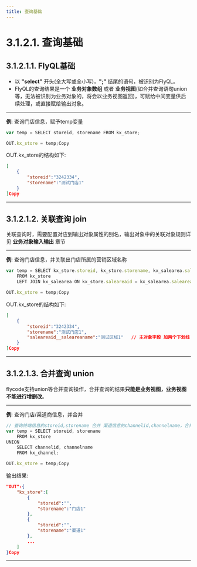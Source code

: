 ```yaml
---
title: 查询基础
---
```

# 3.1.2.1. 查询基础

## 3.1.2.1.1. FlyQL基础

+   以 **"select"** 开头(全大写或全小写)，**";"** 结尾的语句，被识别为FlyQL。
+   FlyQL的查询结果是一个 **业务对象数组** 或者 **业务视图**(如合并查询语句union等，无法被识别为业务对象的，将会以业务视图返回)，可赋给中间变量供后续处理，或直接赋给输出对象。

* * *

**例**: 查询门店信息，赋予temp变量

```js
var temp = SELECT storeid, storename FROM kx_store;

OUT.kx_store = temp;Copy
```

OUT.kx\_store的结构如下:

```json
[
    {
        "storeid":"3242334",
        "storename":"测试门店1"
    }
]Copy
```

* * *

## 3.1.2.1.2. 关联查询 join

关联查询时，需要配置对应到输出对象属性的别名，输出对象中的关联对象规则详见 **业务对象输入输出** 章节

* * *

**例**: 查询门店信息，并关联出门店所属的营销区域名称

```js
var temp = SELECT kx_store.storeid, kx_store.storename, kx_salearea.saleareaname as saleareaid__saleareaname
    FROM kx_store
    LEFT JOIN kx_salearea ON kx_store.saleareaid = kx_salearea.saleareaid;

OUT.kx_store = temp;Copy
```

OUT.kx\_store的结构如下:

```json
[
    {
        "storeid":"3242334",
        "storename":"测试门店1",
        "saleareaid__saleareaname":"测试区域1"   // 主对象字段 加两个下划线 加从对象字段
    }
]Copy
```

* * *

## 3.1.2.1.3. 合并查询 union

flycode支持union等合并查询操作，合并查询的结果**只能是业务视图，业务视图不能进行增删改**。

* * *

**例**: 查询门店/渠道商信息，并合并

```js
// 查询终端信息的storeid,storename 合并 渠道信息的channelid,channelname，合并后，字段名以第一个查询字段为准(此规则与sql标准相同)
var temp = SELECT storeid, storename 
    FROM kx_store
UNION
    SELECT channelid, channelname
    FROM kx_channel;

OUT.kx_store = temp;Copy
```

输出结果:

```json
"OUT":{
    "kx_store":[
        {
            "storeid":"",
            "storename":"门店1"
        },
        {
            "storeid":"",
            "storename":"渠道1"
        },
        ...
    ]
}Copy
```

* * *
